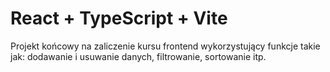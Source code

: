 # React + TypeScript + Vite

Projekt końcowy na zaliczenie kursu frontend wykorzystujący funkcje takie jak: dodawanie i usuwanie danych, filtrowanie, sortowanie itp.